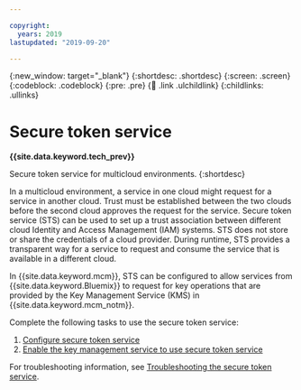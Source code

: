 ```yaml
---

copyright:
  years: 2019
lastupdated: "2019-09-20"

---
```


{:new_window: target="_blank"}
{:shortdesc: .shortdesc}
{:screen: .screen}
{:codeblock: .codeblock}
{:pre: .pre}
{:child: .link .ulchildlink}
{:childlinks: .ullinks}

# Secure token service

**{{site.data.keyword.tech_prev}}**

Secure token service for multicloud environments.
{:shortdesc}

In a multicloud environment, a service in one cloud might request for a service in another cloud. Trust must be established between the two clouds before the second cloud approves the request for the service. Secure token service (STS) can be used to set up a trust association between different cloud Identity and Access Management (IAM) systems. STS does not store or share the credentials of a cloud provider. During runtime, STS provides a transparent way for a service to request and consume the service that is available in a different cloud.

In {{site.data.keyword.mcm}}, STS can be configured to allow services from {{site.data.keyword.Bluemix}} to request for key operations that are provided by the Key Management Service (KMS) in {{site.data.keyword.mcm_notm}}.

Complete the following tasks to use the secure token service:

1. [Configure secure token service](sts_config.md)
2. [Enable the key management service to use secure token service](sts_request.md)

For troubleshooting information, see [Troubleshooting the secure token service](ts_sts.md).

